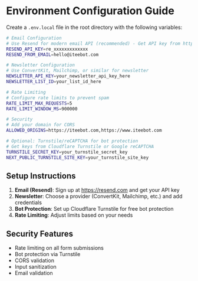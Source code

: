 # Environment Configuration Guide

Create a `.env.local` file in the root directory with the following variables:

```bash
# Email Configuration
# Use Resend for modern email API (recommended) - Get API key from https://resend.com
RESEND_API_KEY=re_xxxxxxxxxxxxx
RESEND_FROM_EMAIL=hello@iteebot.com

# Newsletter Configuration  
# Use ConvertKit, Mailchimp, or similar for newsletter
NEWSLETTER_API_KEY=your_newsletter_api_key_here
NEWSLETTER_LIST_ID=your_list_id_here

# Rate Limiting
# Configure rate limits to prevent spam
RATE_LIMIT_MAX_REQUESTS=5
RATE_LIMIT_WINDOW_MS=900000

# Security
# Add your domain for CORS
ALLOWED_ORIGINS=https://iteebot.com,https://www.iteebot.com

# Optional: Turnstile/reCAPTCHA for bot protection
# Get keys from Cloudflare Turnstile or Google reCAPTCHA
TURNSTILE_SECRET_KEY=your_turnstile_secret_key
NEXT_PUBLIC_TURNSTILE_SITE_KEY=your_turnstile_site_key
```

## Setup Instructions

1. **Email (Resend)**: Sign up at https://resend.com and get your API key
2. **Newsletter**: Choose a provider (ConvertKit, Mailchimp, etc.) and add credentials
3. **Bot Protection**: Set up Cloudflare Turnstile for free bot protection
4. **Rate Limiting**: Adjust limits based on your needs

## Security Features

- Rate limiting on all form submissions
- Bot protection via Turnstile
- CORS validation
- Input sanitization
- Email validation

